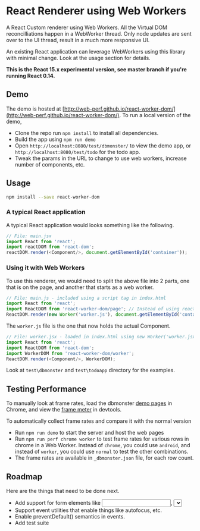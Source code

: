 # React Renderer using Web Workers

A React Custom renderer using Web Workers. All the Virtual DOM reconcilliations happen in a WebWorker thread. Only node updates are sent over to the UI thread, result in a much more responsive UI.  

An existing React application can leverage WebWorkers using this library with minimal change. Look at the usage section for details.

**This is the React 15.x experimental version, see master branch if you're running React 0.14.**

## Demo

The demo is hosted at [http://web-perf.github.io/react-worker-dom/](http://web-perf.github.io/react-worker-dom/). To run a local version of the demo,

- Clone the repo run `npm install` to install all dependencies.
- Build the app using `npm run demo`
- Open `http://localhost:8080/test/dbmonster/` to view the demo app, or `http://localhost:8080/test/todo` for the todo app.
- Tweak the params in the URL to change to use web workers, increase number of components, etc.

## Usage

```bash
npm install --save react-worker-dom
```

### A typical React application

A typical React application would looks something like the following.

```js
// File: main.jsx
import React from 'react';
import reactDOM from 'react-dom';
reactDOM.render(<Component/>, document.getElementById('container'));
```

### Using it with Web Workers

To use this renderer, we would need to split the above file into 2 parts, one that is on the page, and another that starts as a web worker.

```js
// File: main.js - included using a script tag in index.html
import React from 'react';
import ReactDOM from 'react-worker-dom/page'; // Instead of using react-dom
ReactDOM.render(new Worker('worker.js'), document.getElementById('container'));
```

The `worker.js` file is the one that now holds the actual Component.

```js
// File: worker.jsx - loaded in index.html using new Worker('worker.jsx') in the file script above;
import React from 'react';
import ReactDOM from 'react-dom';
import WorkerDOM from 'react-worker-dom/worker';
ReactDOM.render(<Component/>, WorkerDOM);
```

Look at `test\dbmonster` and `test\todoapp` directory for the examples.

## Testing Performance

To manually look at frame rates, load the dbmonster [demo pages](http://web-perf.github.io/react-worker-dom/) in Chrome, and view the [frame meter](https://developer.chrome.com/devtools/docs/rendering-settings#show-fps%20meter) in devtools.

To automatically collect frame rates and compare it with the normal version
- Run `npm run demo` to start the server and host the web pages
- Run `npm run perf chrome worker` to test frame rates for various rows in chrome in a Web Worker. Instead of `chrome`, you could use `android`, and instead of `worker`, you could use `normal` to test the other combinations.
- The frame rates are available in `_dbmonster.json` file, for each row count.

## Roadmap
Here are the things that need to be done next.

- Add support for form elements like <input>, <select>, etc.
- Support event utilities that enable things like autofocus, etc.
- Enable preventDefault() semantics in events.
- Add test suite
